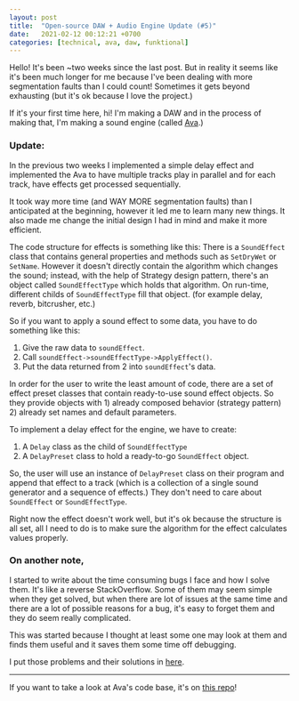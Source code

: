 ```yaml
---
layout: post
title:  "Open-source DAW + Audio Engine Update (#5)"
date:   2021-02-12 00:12:21 +0700
categories: [technical, ava, daw, funktional]
---
```

Hello! It's been ~two weeks since the last post. But in reality it seems like it's been much longer for me because I've been dealing with more segmentation faults than I could count! Sometimes it gets beyond exhausting (but it's ok because I love the project.)

If it's your first time here, hi! I'm making a DAW and in the process of making that, I'm making a sound engine (called [Ava](https://github.com/funktional-stdo/ava).) 

### Update:
In the previous two weeks I implemented a simple delay effect and implemented the Ava to have multiple tracks play in parallel and for each track, have effects get processed sequentially.

It took way more time (and WAY MORE segmentation faults) than I anticipated at the beginning, however it led me to learn many new things. It also made me change the initial design I had in mind and make it more efficient.

The code structure for effects is something like this:
There is a `SoundEffect` class that contains general properties and methods such as `SetDryWet` or `SetName`. However it doesn't directly contain the algorithm which changes the sound; instead, with the help of Strategy design pattern, there's an object called `SoundEffectType` which holds that algorithm. On run-time, different childs of `SoundEffectType` fill that object. (for example delay, reverb, bitcrusher, etc.)

So if you want to apply a sound effect to some data, you have to do something like this:

1) Give the raw data to `soundEffect`.
2) Call `soundEffect->soundEffectType->ApplyEffect()`.
3) Put the data returned from 2 into `soundEffect`'s data.

In order for the user to write the least amount of code, there are a set of effect preset classes that contain ready-to-use sound effect objects. So they provide objects with 1) already composed behavior (strategy pattern) 2) already set names and default parameters.

To implement a delay effect for the engine, we have to create:

1) A `Delay` class as the child of `SoundEffectType`
2) A `DelayPreset` class to hold a ready-to-go `SoundEffect` object.

So, the user will use an instance of `DelayPreset` class on their program and append that effect to a track (which is a collection of a single sound generator and a sequence of effects.) They don't need to care about `SoundEffect` or `SoundEffectType`.

Right now the effect doesn't work well, but it's ok because the structure is all set, all I need to do is to make sure the algorithm for the effect calculates values properly.

### On another note,
I started to write about the time consuming bugs I face and how I solve them. It's like a reverse StackOverflow. Some of them may seem simple when they get solved, but when there are lot of issues at the same time and there are a lot of possible reasons for a bug, it's easy to forget them and they do seem really complicated. 

This was started because I thought at least some one may look at them and finds them useful and it saves them some time off debugging.

I put those problems and their solutions in [here](https://github.com/funktional-stdo/problems-and-solutions). 

___

If you want to take a look at Ava's code base, it's on [this repo](https://github.com/funktional-stdo/ava)!